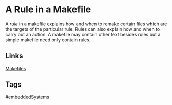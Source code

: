 # A Rule in a Makefile

A *rule* in a makefile explains how and when to remake certain files which are the targets of the particular rule. Rules can also explain how and when to carry out an action. A makefile may contain other text besides rules but a simple makefile need only contain rules.

## Links
[Makefiles](../202110182235)

## Tags
#embeddedSystems
